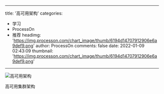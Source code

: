 
---
title: '高可用架构'
categories: 
 - 学习
 - ProcessOn
 - 推荐
headimg: 'https://img.processon.com/chart_image/thumb/6194d14707912906e6a9def9.png'
author: ProcessOn
comments: false
date: 2022-01-09 02:43:09
thumbnail: 'https://img.processon.com/chart_image/thumb/6194d14707912906e6a9def9.png'
---

<div>   
<img class="thumb" alt="高可用架构" src="https://img.processon.com/chart_image/thumb/6194d14707912906e6a9def9.png" referrerpolicy="no-referrer">
<p>高可用集群架构</p>  
</div>
            